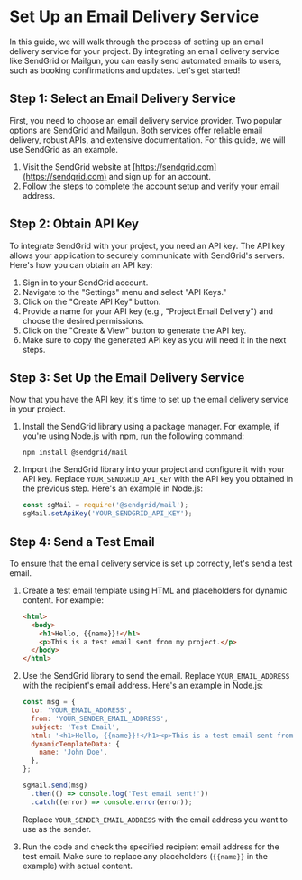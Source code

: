 # Set Up an Email Delivery Service

In this guide, we will walk through the process of setting up an email delivery service for your project. By integrating an email delivery service like SendGrid or Mailgun, you can easily send automated emails to users, such as booking confirmations and updates. Let's get started!

## Step 1: Select an Email Delivery Service

First, you need to choose an email delivery service provider. Two popular options are SendGrid and Mailgun. Both services offer reliable email delivery, robust APIs, and extensive documentation. For this guide, we will use SendGrid as an example.

1. Visit the SendGrid website at [https://sendgrid.com](https://sendgrid.com) and sign up for an account.
2. Follow the steps to complete the account setup and verify your email address.

## Step 2: Obtain API Key

To integrate SendGrid with your project, you need an API key. The API key allows your application to securely communicate with SendGrid's servers. Here's how you can obtain an API key:

1. Sign in to your SendGrid account.
2. Navigate to the "Settings" menu and select "API Keys."
3. Click on the "Create API Key" button.
4. Provide a name for your API key (e.g., "Project Email Delivery") and choose the desired permissions.
5. Click on the "Create & View" button to generate the API key.
6. Make sure to copy the generated API key as you will need it in the next steps.

## Step 3: Set Up the Email Delivery Service

Now that you have the API key, it's time to set up the email delivery service in your project.

1. Install the SendGrid library using a package manager. For example, if you're using Node.js with npm, run the following command:
   
   ```shell
   npm install @sendgrid/mail
   ```

2. Import the SendGrid library into your project and configure it with your API key. Replace `YOUR_SENDGRID_API_KEY` with the API key you obtained in the previous step. Here's an example in Node.js:

   ```javascript
   const sgMail = require('@sendgrid/mail');
   sgMail.setApiKey('YOUR_SENDGRID_API_KEY');
   ```

## Step 4: Send a Test Email

To ensure that the email delivery service is set up correctly, let's send a test email.

1. Create a test email template using HTML and placeholders for dynamic content. For example:

   ```html
   <html>
     <body>
       <h1>Hello, {{name}}!</h1>
       <p>This is a test email sent from my project.</p>
     </body>
   </html>
   ```

2. Use the SendGrid library to send the email. Replace `YOUR_EMAIL_ADDRESS` with the recipient's email address. Here's an example in Node.js:

   ```javascript
   const msg = {
     to: 'YOUR_EMAIL_ADDRESS',
     from: 'YOUR_SENDER_EMAIL_ADDRESS',
     subject: 'Test Email',
     html: '<h1>Hello, {{name}}!</h1><p>This is a test email sent from my project.</p>',
     dynamicTemplateData: {
       name: 'John Doe',
     },
   };

   sgMail.send(msg)
     .then(() => console.log('Test email sent!'))
     .catch((error) => console.error(error));
   ```

   Replace `YOUR_SENDER_EMAIL_ADDRESS` with the email address you want to use as the sender.

3. Run the code and check the specified recipient email address for the test email. Make sure to replace any placeholders (`{{name}}` in the example) with actual content.



